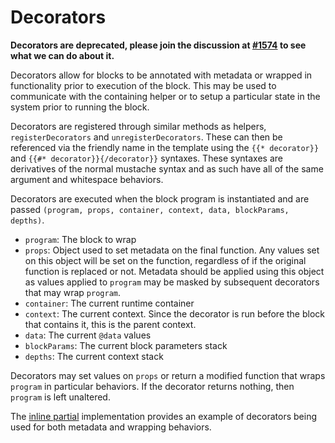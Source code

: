 # Decorators

**Decorators are deprecated, please join the discussion at [#1574](https://github.com/wycats/handlebars.js/issues/1574) to see what we can do about it.**

Decorators allow for blocks to be annotated with metadata or wrapped in functionality prior to execution of the block. This may be used to communicate with the containing helper or to setup a particular state in the system prior to running the block.

Decorators are registered through similar methods as helpers, `registerDecorators` and `unregisterDecorators`. These can then be referenced via the friendly name in the template using the `{{* decorator}}` and `{{#* decorator}}{/decorator}}` syntaxes. These syntaxes are derivatives of the normal mustache syntax and as such have all of the same argument and whitespace behaviors.

Decorators are executed when the block program is instantiated and are passed `(program, props, container, context, data, blockParams, depths)`.

- `program`: The block to wrap
- `props`: Object used to set metadata on the final function. Any values set on this object will be set on the function, regardless of if the original function is replaced or not. Metadata should be applied using this object as values applied to `program` may be masked by subsequent decorators that may wrap `program`.
- `container`: The current runtime container
- `context`: The current context. Since the decorator is run before the block that contains it, this is the parent context.
- `data`: The current `@data` values
- `blockParams`: The current block parameters stack
- `depths`: The current context stack

Decorators may set values on `props` or return a modified function that wraps `program` in particular behaviors. If the decorator returns nothing, then `program` is left unaltered.

The [inline partial](https://github.com/wycats/handlebars.js/blob/master/lib/handlebars/decorators/inline.js) implementation provides an example of decorators being used for both metadata and wrapping behaviors.
